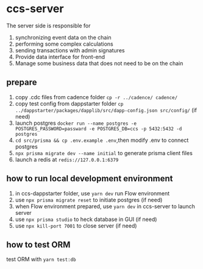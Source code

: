 # ccs-server

The server side is responsible for

1. synchronizing event data on the chain
2. performing some complex calculations
3. sending transactions with admin signatures
4. Provide data interface for front-end
5. Manage some business data that does not need to be on the chain

## prepare

1. copy .cdc files from cadence folder `cp -r ../cadence/ cadence/`
2. copy test config from dappstarter folder `cp ../dappstarter/packages/dapplib/src/dapp-config.json src/config/` (if need)
3. launch postgres `docker run --name postgres -e POSTGRES_PASSWORD=passward -e POSTGRES_DB=ccs -p 5432:5432 -d postgres`
4. `cd src/prisma && cp .env.example .env`,then modify .env to connect postgres
5. `npx prisma migrate dev --name initial` to generate prisma client files
6. launch a redis at `redis://127.0.0.1:6379`

## how to run local development environment

1. in ccs-dappstarter folder, use `yarn dev` run Flow environment
2. use `npx prisma migrate reset` to initiate postgres (if need)
3. when Flow environment prepared, use `yarn dev` in ccs-server to launch server
4. use `npx prisma studio` to heck database in GUI (if need)
5. use `npx kill-port 7001` to close server (if need)

## how to test ORM

test ORM with `yarn test:db`
